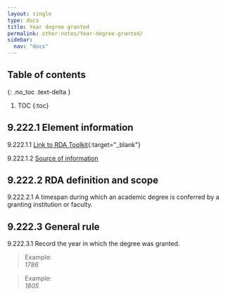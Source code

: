 ```yaml
---
layout: single
type: docs
title: Year degree granted
permalink: other-notes/Year-degree-granted/
sidebar:
  nav: "docs"
---
```


## Table of contents
{: .no_toc .text-delta }

1. TOC
{:toc}

## 9.222.1 Element information

<a name="9.222.1.1">9.222.1.1</a> [Link to RDA Toolkit](https://linktotoolkit){:target="_blank"}

<a name="9.222.1.2">9.222.1.2</a> [Source of information](/DCRMR/other-notes/)

## 9.222.2 RDA definition and scope

<a name="9.222.2.1">9.222.2.1</a> A timespan during which an academic degree is conferred by a granting institution or faculty.

## 9.222.3 General rule

<a name="9.222.3.1">9.222.3.1</a> Record the year in which the degree was granted.

>Example:  
> <CITE>1786</CITE>

>Example:  
> <CITE>1805</CITE>